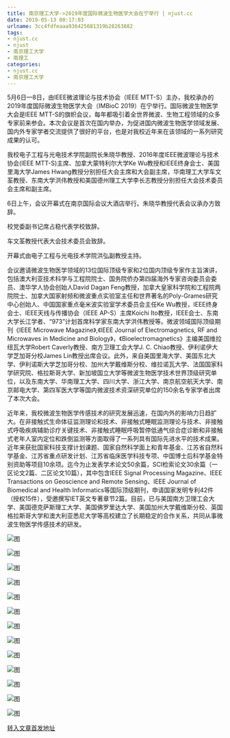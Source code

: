 ```yaml
---
title: 南京理工大学->2019年度国际微波生物医学大会在宁举行 | njust.cc
date: 2019-05-13 00:17:03
urlname: 3cc4fdfeaaa936425681319b28263882
tags: 
- njust.cc
- njust
- 南京理工大学
- 南理工
categories:
- njust.cc
- 南京理工大学
---
```



5月6日—8日，由IEEE微波理论与技术协会（IEEE MTT-S）主办，我校承办的2019年度国际微波生物医学大会（IMBioC 2019）在宁举行。国际微波生物医学大会是IEEE MTT-S的旗帜会议，每年都吸引着全世界微波、生物工程领域的众多专家前来参会。本次会议是首次在国内举办，为促进国内微波生物医学领域发展、国内外专家学者交流提供了很好的平台，也是对我校近年来在该领域的一系列研究成果的认可。

我校电子工程与光电技术学院副院长朱晓华教授、2016年度IEEE微波理论与技术协会(IEEE MTT-S)主席、加拿大蒙特利尔大学Ke Wu教授和IEEE终身会士、美国里海大学James Hwang教授分别担任大会主席和大会副主席，华南理工大学车文荃教授、东南大学洪伟教授和美国德州理工大学李长志教授分别担任大会技术委员会主席和副主席。

6日上午，会议开幕式在南京国际会议大酒店举行。朱晓华教授代表会议承办方致辞。

校党委副书记席占稳代表学校致辞。

车文荃教授代表大会技术委员会致辞。

开幕式由电子工程与光电技术学院洪弘副教授主持。

会议邀请微波生物医学领域的13位国际顶级专家和2位国内顶级专家作主旨演讲，包括澳大利亚技术科学与工程院院士、国务院侨办第四届海外专家咨询委员会委员、澳华学人协会创始人David Dagan Feng教授，加拿大皇家科学院和工程院两院院士、加拿大国家射频和微波重点实验室主任和世界著名的Poly-Grames研究中心创始人、中国国家重点毫米波实验室学术委员会主任Ke Wu教授，IEEE终身会士、IEEE天线与传播协会（IEEE AP-S）主席Koichi Ito教授，IEEE会士、东南大学长江学者、“973”计划首席科学家东南大学洪伟教授等。微波领域国际顶级期刊《IEEE Microwave Magazine》,《IEEE Journal of Electromagnetics, RF and Microwaves in Medicine and Biology》，《Bioelectromagnetics》主编美国维拉纽瓦大学Robert Caverly教授、南方卫理工会大学J. C. Chiao教授、伊利诺伊大学芝加哥分校James Lin教授出席会议。此外，来自美国里海大学、美国东北大学、伊利诺斯大学芝加哥分校、加州大学戴维斯分校、维拉诺瓦大学、法国国家科学研究院、格拉斯哥大学、新加坡国立大学等微波生物医学技术世界顶级研究单位，以及东南大学、华南理工大学、四川大学、浙江大学、南京航空航天大学、南京邮电大学、第四军医大学等国内微波技术资深研究单位的150余名专家学者出席了本次大会。

近年来，我校微波生物医学传感技术的研究发展迅速，在国内外的影响力日趋扩大。在非接触式生命体征监测理论和技术、非接触式睡眠监测理论与技术、非接触式呼吸疾病辅助诊疗关键技术、非接触式睡眠呼吸暂停低通气综合症诊断和非接触式老年人室内定位和跌倒监测等方面取得了一系列具有国际先进水平的技术成果。近年来获批国家科技支撑计划课题、国家自然科学面上和青年基金、江苏省自然科学基金、江苏省重点研发计划、江苏省临床医学科技专项、中国博士后科学基金特别资助等项目10余项。迄今为止发表学术论文50余篇，SCI检索论文30余篇（一区论文2篇、二区论文10篇），其中包含IEEE Signal Processing Magazine、IEEE Transactions on Geoscience and Remote Sensing、IEEE Journal of Biomedical and Health Informatics等国际顶级期刊，申请国家发明专利42件（授权15件），受邀撰写IET英文专著章节2篇。目前，已与美国南方卫理工会大学、美国德克萨斯理工大学、美国佛罗里达大学、美国加州大学戴维斯分校、英国格拉斯哥大学和澳大利亚悉尼大学等高校建立了长期稳定的合作关系，共同从事微波生物医学传感技术的研发。



![图](http://zs.njust.edu.cn/_upload/article/images/d8/17/f9c7a40c49198d88f6918a113fa8/e3551de6-93ce-490d-a085-0364ef9daba7.jpg)

![图](http://zs.njust.edu.cn/_upload/article/images/d8/17/f9c7a40c49198d88f6918a113fa8/7ce16749-e759-462e-a2ae-a070c5e8520f.jpg)

![图](http://zs.njust.edu.cn/_upload/article/images/d8/17/f9c7a40c49198d88f6918a113fa8/fe8dfa70-496d-4873-bc65-d65f7e7c1d39.jpg)

![图](http://zs.njust.edu.cn/_upload/article/images/d8/17/f9c7a40c49198d88f6918a113fa8/55506c24-8be2-4222-ad61-57c51cdf8da4.jpg)

![图](http://zs.njust.edu.cn/_upload/article/images/d8/17/f9c7a40c49198d88f6918a113fa8/b1064060-9781-4339-a32a-069a7632ec3d.jpg)

![图](http://zs.njust.edu.cn/_upload/article/images/d8/17/f9c7a40c49198d88f6918a113fa8/873adefb-a204-47cc-b527-52270ff954bf.jpg)

![图](http://zs.njust.edu.cn/_upload/article/images/d8/17/f9c7a40c49198d88f6918a113fa8/9283a27c-9215-495d-bf96-944c2e2be2ce.jpg)

![图](http://zs.njust.edu.cn/_upload/article/images/d8/17/f9c7a40c49198d88f6918a113fa8/6f2623fe-6546-4b21-a5af-fe1647cdd01b.jpg)

![图](http://zs.njust.edu.cn/_upload/article/images/d8/17/f9c7a40c49198d88f6918a113fa8/2df8e447-31c9-4abf-b387-045ac52ef39b.jpg)

![图](http://zs.njust.edu.cn/_upload/article/images/d8/17/f9c7a40c49198d88f6918a113fa8/973d0294-d790-4e07-905d-557ee50b89ef.jpg)

![图](http://zs.njust.edu.cn/_upload/article/images/d8/17/f9c7a40c49198d88f6918a113fa8/0c1f621c-b339-4252-a39f-4abba8971345.jpg)

![图](http://zs.njust.edu.cn/_upload/article/images/d8/17/f9c7a40c49198d88f6918a113fa8/5f960a67-9f23-4731-b2bd-3b69fbebd33d.jpg)

![图](http://zs.njust.edu.cn/_upload/article/images/d8/17/f9c7a40c49198d88f6918a113fa8/1248878d-ff23-4c90-8c77-960094ee1267.jpg)

[转入文章首发地址](http://zs.njust.edu.cn/10/fd/c4621a200957/page.htm)